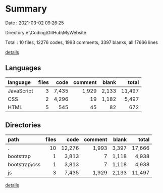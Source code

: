 # Summary

Date : 2021-03-02 09:26:25

Directory e:\Coding\GitHub\MyWebsite

Total : 10 files,  12276 codes, 1993 comments, 3397 blanks, all 17666 lines

[details](details.md)

## Languages
| language | files | code | comment | blank | total |
| :--- | ---: | ---: | ---: | ---: | ---: |
| JavaScript | 3 | 7,435 | 1,929 | 2,133 | 11,497 |
| CSS | 2 | 4,296 | 19 | 1,182 | 5,497 |
| HTML | 5 | 545 | 45 | 82 | 672 |

## Directories
| path | files | code | comment | blank | total |
| :--- | ---: | ---: | ---: | ---: | ---: |
| . | 10 | 12,276 | 1,993 | 3,397 | 17,666 |
| bootstrap | 1 | 3,813 | 7 | 1,118 | 4,938 |
| bootstrap\css | 1 | 3,813 | 7 | 1,118 | 4,938 |
| js | 3 | 7,435 | 1,929 | 2,133 | 11,497 |

[details](details.md)